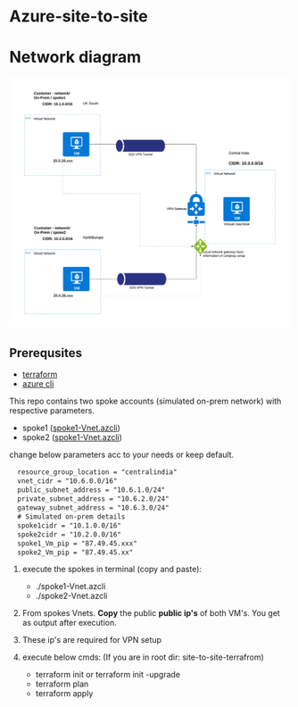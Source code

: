 # Azure-site-to-site
# Network diagram
![diagram](NetworkDesign.png)
## Prerequsites
- [terraform](https://developer.hashicorp.com/terraform/tutorials/aws-get-started/install-cli)
- [azure cli](https://learn.microsoft.com/en-us/cli/azure/install-azure-cli)

This repo contains two spoke accounts (simulated on-prem network) with respective parameters.
- spoke1 ([spoke1-Vnet.azcli](./On-prem/spoke1-Vnet.azcli))
- spoke2 ([spoke1-Vnet.azcli](./On-prem/spoke1-Vnet.azcli))

change below parameters acc to your needs or keep default.
```
  resource_group_location = "centralindia"
  vnet_cidr = "10.6.0.0/16"
  public_subnet_address = "10.6.1.0/24"
  private_subnet_address = "10.6.2.0/24"
  gateway_subnet_address = "10.6.3.0/24"
  # Simulated on-prem details
  spoke1cidr = "10.1.0.0/16" 
  spoke2cidr = "10.2.0.0/16"
  spoke1_Vm_pip = "87.49.45.xxx" 
  spoke2_Vm_pip = "87.49.45.xx"
```
1. execute the spokes in terminal (copy and paste):
   -  ./spoke1-Vnet.azcli
   -  ./spoke2-Vnet.azcli

2. From spokes Vnets. **Copy** the public **public ip's** of both VM's. You get as output after execution.
3. These ip's are required for VPN setup
4. execute below cmds: (If you are in root dir: site-to-site-terrafrom)
   - terraform init or terraform init -upgrade
   - terraform plan
   - terraform apply






